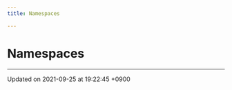 ```yaml
---
title: Namespaces

---
```


# Namespaces







-------------------------------

Updated on 2021-09-25 at 19:22:45 +0900
